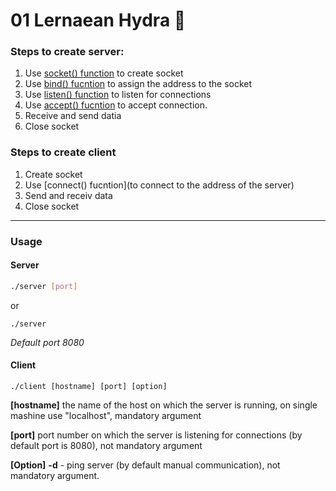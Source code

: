 # 01 Lernaean Hydra :dragon:

### Steps to create **server**:

1. Use [socket() function](http://man7.org/linux/man-pages/man2/socket.2.html) to create socket
2. Use [bind() fucntion](http://man7.org/linux/man-pages/man2/bind.2.html) to assign the address to the socket
3. Use [listen() function](http://man7.org/linux/man-pages/man2/listen.2.html) to listen for connections
4. Use [accept() fucntion](http://man7.org/linux/man-pages/man2/accept.2.html) to accept connection.
5. Receive and send datia
6. Close socket

### Steps to create **client**

1. Create socket
2. Use [connect() fucntion](to connect to the address of the server)
3. Send and receiv data
4. Close socket

- - -

### Usage

#### Server

```bash
./server [port]

```

or

```
./server

```
*Default port 8080*

#### Client

```
./client [hostname] [port] [option]

```

**[hostname]**    the name of the host on which the server is running, on single mashine use "localhost", mandatory argument

**[port]**        port number on which the server is listening for connections (by default port is 8080), not mandatory argument

**[Option]**      **-d** -   ping server (by default manual communication), not mandatory argument.
